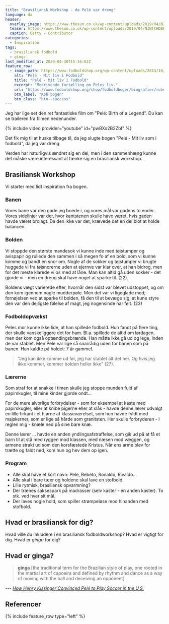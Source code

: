 ```yaml
---
title: "Brasiliansk Workshop - da Pelé var dreng"
language: da
header:
  overlay_image: https://www.thesun.co.uk/wp-content/uploads/2019/04/NINTCHDBPICT000000798561.jpg?w=1600
  teaser: https://www.thesun.co.uk/wp-content/uploads/2019/04/NINTCHDBPICT000000798561.jpg?w=400
  caption: Getty - Contributor
categories:
  - Inspiration
tags:
  - brasiliansk fodbold
  - ginga
last_modified_at: 2020-04-30T15:16:02Z
feature_row:
  - image_path: https://www.fodboldshop.org/wp-content/uploads/2013/10/fodbold-05.jpg
    alt: "Pelé - Mit liv i Fodbold"
    title: "Pelé - Mit liv i Fodbold"
    excerpt: "Medrivende fortælling om Peles liv."
    url: "https://www.fodboldshop.org/shop/fodboldboger/biografier/robert-l-fish-pele-mit-liv-i-fodbold/"
    btn_label: "Køb bogen"
    btn_class: "btn--success"
---
```


Jeg har lige set den ret fantastiske film om "Pelé: Birth of a Legend". Du kan se traileren fra filmen nedenunder.

{% include video provider="youtube" id="pwBXs2B2ZbI" %}

Det fik mig til at huske tilbage til, da jeg slugte bogen "Pelé - Mit liv som i fodbold", da jeg var dreng.

Verden har naturligvis ændret sig en del, men i den sammenhæng kunne det måske være interessant at tænke sig en brasiliansk workshop.

## Brasiliansk Workshop

Vi starter med lidt inspiration fra bogen.

### Banen

Vores bane var den gade jeg boede i, og vores mål var gadens to ender. Vores sidelinjer var der, hvor kantstenen skulle have været, hvis gaden havde været brolagt. Da den ikke var det, krævede det en del blot at holde balancen. 

### Bolden

Vi stoppde den største mandesok vi kunne inde med tøjstumper og avispapir og rullede den sammen i så megen fo af en bold, som vi kunne komme og bandt en snor om. Nogle af de sokker og tøjstumper vi brugte huggede vi fra tøjsnorerne uden at ejernve var klar over, at han bidrog, men for det meste klarede vi os med at låne. Man kan altid gå uden sokker - det gjorde vi - men en dreng skal have noget at sparke til. (22).

Boldens vægt varierede efter, hvornår den sidst var blevet udstoppet, og om den kom igennem nogle mudderpøle. Men det var vi ligeglade med; fornøjelsen ved at sparke til bolden, få den til at bevæge sig, at kune styre den var den dejligste følelse af magt, jeg nogensinde har følt. (23)

### Fodboldopvækst

Peles mor kunne ikke lide, at han spillede fodbold. Hun fandt på flere ting, der skulle vanskeliggøre det for ham. Bl.a. spillede de altid om lørdagen, men der kom også optændingsbrænde. Han måtte ikke gå ud og lege, inden de var stablet. Men Pele var lige så snarrådig uden for banen som på banen. Han kaldte på holdet: 7 år gammel.

> "Jeg kan ikke komme ud før, jeg har stablet alt det her. Og hvis jeg ikke kommer, kommer bolden heller ikke" (27).

### Lærerne

Som straf for at snakke i timen skulle jeg stoppe munden fuld af papirskugler, til mine kinder gjorde ondt...

For de mere alvorlige forbrydelser - som for eksempel at kaste med papirskugler, eller at knibe pigerne eller at slås - havde denne lærer udvalgt en lille firkant i et hjørne af klasseværelset, som hun havde fyldt med majskerner, som er lige så hårde som granitsten. Her skulle forbryderen - i reglen mig - knæle ned på sine bare knæ.

Denne lærer … havde en anden yndlingsafstraffelse, som gik ud på at få et barn til at stå med ryggen mod klassen, med næsen mod væggen, og armene strakt ud som den korsfæstede Kristus. Når ens arme blev for trætte og faldt ned, kom hun og hev dem op igen.

### Program

- Alle skal have et kort navn: Pele, Bebeto, Ronaldo, Rivaldo…
- Alle skal i bare tæer og holdene skal lave en stofbold.
- Lille rytmisk, brasiliansk opvarmning?
- Der trænes saksespark på madrasser (selv kaster - en anden kaster). To stk. ved hver sit mål.
- Der laves nogle hold, som spiller strømpeløse mod hinanden med stofbold.

## Hvad er brasiliansk for dig?

Hvad ville du inkludere i en brasiliansk fodboldworkshop? Hvad er vigtigt for dig. Hvad er _ginga_ for dig?

## Hvad er ginga?

> **ginga** [the traditional term for the Brazilian style of play, one rooted in the martial art of capoeira and defined by rhythm and dance as a way of moving with the ball and deceiving an opponent]

--- <cite>[How Henry Kissinger Convinced Pelé to Play Soccer in the U.S.](https://www.esquire.com/sports/interviews/a44741/pele-interview/)</cite>

## Referencer

{% include feature_row type="left" %}

